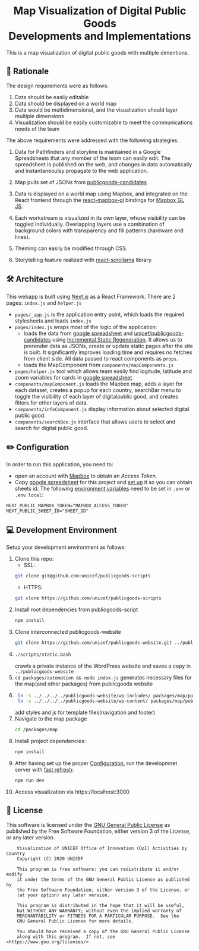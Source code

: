 <h1 align="center">Map Visualization of Digital Public Goods </br>Developments and Implementations</h1>

This is a map visualization of digital public goods with multiple dimentions.

## 🤔 Rationale

The design requirements were as follows:

1. Data should be easily editable
2. Data should be displayed on a world map
3. Data would be multidimensional, and the visualization should layer multiple dimensions
4. Visualization should be easily customizable to meet the communications needs of the team

The above requirements were addressed with the following strategies:

1. Data for Pathfinders and storyline is maintained in a Google Spreadsheets that any member of the team can easily edit. The spreadsheet is published on the web, and changes in data automatically and instantaneoulsy propagate to the web application.

2. Map pulls set of JSONs from [publicgoods-candidates]('https://github.com/unicef/publicgoods-candidates')

3. Data is displayed on a world map using Mapbox, and integrated on the React frontend through the [react-mapbox-gl](https://www.npmjs.com/package/react-mapbox-gl) bindings for [Mapbox GL JS](https://docs.mapbox.com/mapbox-gl-js/api/).

4. Each workstream is visualized in its own layer, whose visibility can be toggled individually. Overlapping layers use a combination of background colors with transparency and fill patterns (hardware and lines).

5. Theming can easily be modified through CSS.

6. Storytelling feature realized with [react-scrollama](https://github.com/jsonkao/react-scrollama) library.

## 🛠 Architecture

This webapp is built using [Next.js](https://nextjs.org/) as a React Framework.
There are 2 pages: `index.js` and `helper.js`

- `pages/_app.js` is the application entry point, which loads the required stylesheets and loads `index.js`
- `pages/index.js` wraps most of the logic of the application:
  - loads the data from [google spreadsheet](https://docs.google.com/spreadsheets/d/1t75gYVhdUjPD1532DbPYN49FLXFhpRwEBFiS4Hbk6_Q) and [unicef/publicgoods-candidates](https://github.com/unicef/publicgoods-candidates) using [Incremental Static Regeneration](https://nextjs.org/docs/basic-features/data-fetching#incremental-static-regeneration). It allows us to prerender data as JSONs, create or update static pages after the site is built. It significantly improves loading time and requires no fetches from client side. All data passed to react components as `props`.
  - loads the MapComponent from `components/mapComponents.js`
- `pages/helper.js` tool which allows team easily find logitude, latitude and zoom variables for cards in [google spreadsheet](https://docs.google.com/spreadsheets/d/1t75gYVhdUjPD1532DbPYN49FLXFhpRwEBFiS4Hbk6_Q)
- `components/mapComponent.js` loads the Mapbox map, adds a layer for each dataset, creates a popup for each country, searchBar menu to toggle the visibility of each layer of digitalpublic good, and creates filters for other layers of data.
- `components/infoComponent.js` display information about selected digital public good.
- `components/searchBox.js` interface that allows users to select and search for digital public good.

## ✏️ Configuration

In order to run this application, you need to:

- open an account with [Mapbox](https://www.mapbox.com/) to obtain an _Access Token_.
- Copy [google spreadsheet](https://docs.google.com/spreadsheets/d/1t75gYVhdUjPD1532DbPYN49FLXFhpRwEBFiS4Hbk6_Q) for this project and [set up](https://github.com/bpk68/g-sheets-api#set-up-a-google-sheet) it so you can obtain sheets id.
  The following [environment variables](https://nextjs.org/docs/basic-features/environment-variables) need to be set in `.env` or `.env.local`:

```
NEXT_PUBLIC_MAPBOX_TOKEN="MAPBOX_ACCESS_TOKEN"
NEXT_PUBLIC_SHEET_ID="SHEET_ID"
```

## 💻 Development Environment

Setup your development environment as follows:

1. Clone this repo:
   - SSL:
   ```bash
   git clone git@github.com:unicef/publicgoods-scripts
   ```
   - HTTPS:
   ```bash
   git clone https://github.com/unicef/publicgoods-scripts
   ```
2. Install root dependencies from publicgoods-script
   ```bash
   npm install
   ```
3. Clone interconnected publicgoods-website
   ```bash
   git clone https://github.com/unicef/publicgoods-website.git ../publicgoods-website
   ```
4. ```bash
   ./scripts/static.bash
   ```
   crawls a private instance of the WordPress website and saves a copy in `../publicgoods-website`
5. `cd packages/automation && node index.js` generates necessary files for the map(and other packages) from publicgoods website
6. ```bash |
    ln -s ../../../../publicgoods-website/wp-includes/ packages/map/public/wp-includes;
    ln -s ../../../../publicgoods-website/wp-content/ packages/map/public/wp-content;
   ```
   add styles and js for template files(navigation and footer)
7. Navigate to the map package
   ```bash
   cd /packages/map
   ```
8. Install project dependencies:
   ```bash
   npm install
   ```
9. After having set up the proper [Configuration](#%EF%B8%8F-configuration), run the developmnet server with [fast refresh](https://nextjs.org/docs/basic-features/fast-refresh):
   ```bash
   npm run dev
   ```
10. Access visualization via https://localhost:3000

## :memo: License

This software is licensed under the [GNU General Public License](LICENSE) as published by the Free Software Foundation, either version 3 of the License, or
any later version.

```
    Visualization of UNICEF Office of Innovation (OoI) Activities by Country
    Copyright (C) 2020 UNICEF

    This program is free software: you can redistribute it and/or modify
    it under the terms of the GNU General Public License as published by
    the Free Software Foundation, either version 3 of the License, or
    (at your option) any later version.

    This program is distributed in the hope that it will be useful,
    but WITHOUT ANY WARRANTY; without even the implied warranty of
    MERCHANTABILITY or FITNESS FOR A PARTICULAR PURPOSE.  See the
    GNU General Public License for more details.

    You should have received a copy of the GNU General Public License
    along with this program.  If not, see <https://www.gnu.org/licenses/>.
```
